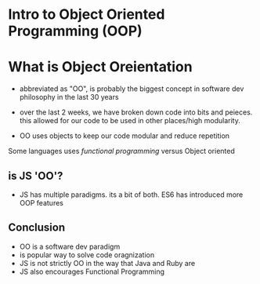 # Intro to Object Oriented Programming (OOP)

# What is Object Oreientation

* abbreviated as "OO", is probably the biggest concept in software dev philosophy in the last 30 years

* over the last 2 weeks, we have broken down code into bits and peieces. this allowed for our code to be used in other places/high modularity.

* OO uses objects to keep our code modular and reduce repetition

Some languages uses *functional programming* versus Object oriented

## is JS 'OO'?

* JS has multiple paradigms. its a bit of both. ES6 has introduced more OOP features

## Conclusion

* OO is a software dev paradigm
* is popular way to solve code oragnization
* JS is not strictly OO in the way that Java and Ruby are
* JS also encourages Functional Programming

